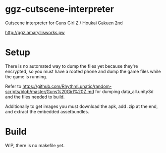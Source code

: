 # ggz-cutscene-interpreter
Cutscene interpreter for Guns Girl Z / Houkai Gakuen 2nd

http://ggz.amaryllisworks.pw


# Setup
There is no automated way to dump the files yet because they're encrypted, so you must have a rooted phone and dump the game files while the game is running.

Refer to https://github.com/RhythmLunatic/random-scripts/blob/master/Guns%20Girl%20Z.md for dumping data_all.unity3d and the files needed to build.

Additionally to get images you must download the apk, add .zip at the end, and extract the embedded assetbundles.

# Build
WIP, there is no makefile yet.
